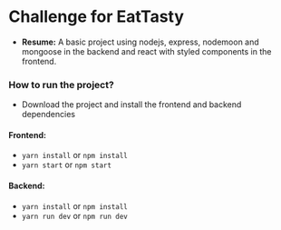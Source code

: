 # Challenge for EatTasty

* **Resume:** A basic project using nodejs, express, nodemoon and mongoose in the backend and react with styled components in the frontend.

### How to run the project?

- Download the project and install the frontend and backend dependencies

#### Frontend:
* `yarn install` or `npm install`
* `yarn start` or `npm start`

#### Backend:
* `yarn install` or `npm install`
* `yarn run dev` or `npm run dev`
